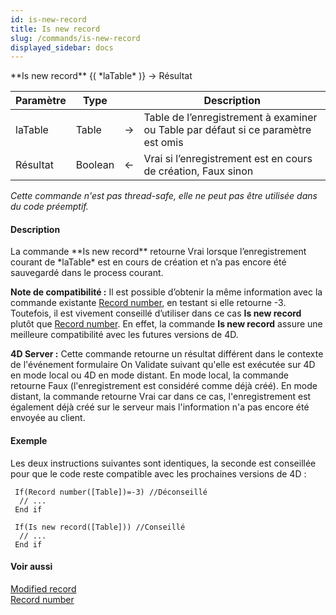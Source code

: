 ```yaml
---
id: is-new-record
title: Is new record
slug: /commands/is-new-record
displayed_sidebar: docs
---
```


<!--REF #_command_.Is new record.Syntax-->**Is new record** {( *laTable* )} -> Résultat<!-- END REF-->
<!--REF #_command_.Is new record.Params-->
| Paramètre | Type |  | Description |
| --- | --- | --- | --- |
| laTable | Table | &#8594;  | Table de l’enregistrement à examiner ou Table par défaut si ce paramètre est omis |
| Résultat | Boolean | &#8592; | Vrai si l’enregistrement est en cours de création, Faux sinon |

<!-- END REF-->

*Cette commande n'est pas thread-safe, elle ne peut pas être utilisée dans du code préemptif.*


#### Description 

<!--REF #_command_.Is new record.Summary-->La commande **Is new record** retourne Vrai lorsque l’enregistrement courant de *laTable* est en cours de création et n’a pas encore été sauvegardé dans le process courant.<!-- END REF-->

**Note de compatibilité :** Il est possible d’obtenir la même information avec la commande existante [Record number](record-number.md), en testant si elle retourne -3\. Toutefois, il est vivement conseillé d’utiliser dans ce cas **Is new record** plutôt que [Record number](record-number.md). En effet, la commande **Is new record** assure une meilleure compatibilité avec les futures versions de 4D.

**4D Server :** Cette commande retourne un résultat différent dans le contexte de l'événement formulaire On Validate suivant qu'elle est exécutée sur 4D en mode local ou 4D en mode distant. En mode local, la commande retourne Faux (l'enregistrement est considéré comme déjà créé). En mode distant, la commande retourne Vrai car dans ce cas, l'enregistrement est également déjà créé sur le serveur mais l'information n'a pas encore été envoyée au client.

#### Exemple 

Les deux instructions suivantes sont identiques, la seconde est conseillée pour que le code reste compatible avec les prochaines versions de 4D :

```4d
 If(Record number([Table])=-3) //Déconseillé
  // ...
 End if
 
 If(Is new record([Table])) //Conseillé
  // ...
 End if
```

#### Voir aussi 

[Modified record](modified-record.md)  
[Record number](record-number.md)  